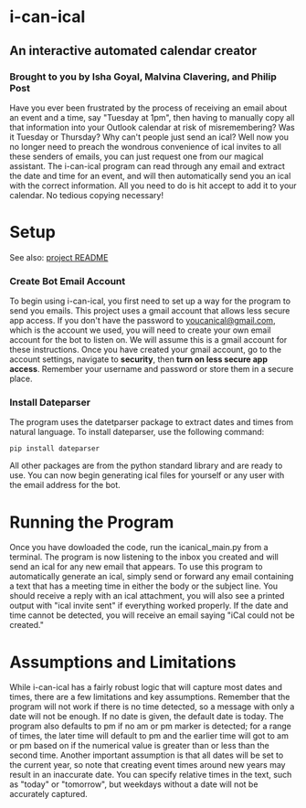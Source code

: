 
# i-can-ical
## An interactive automated calendar creator
### Brought to you by Isha Goyal, Malvina Clavering, and Philip Post

Have you ever been frustrated by the process of receiving an email about an event and a time, say "Tuesday at 1pm", then having to manually copy all that information into your Outlook calendar at risk of misremembering? Was it Tuesday or Thursday? Why can't people just send an ical? Well now you no longer need to preach the wondrous convenience of ical invites to all these senders of emails, you can just request one from our magical assistant. The i-can-ical program can read through any email and extract the date and time for an event, and will then automatically send you an ical with the correct information. All you need to do is hit accept to add it to your calendar. No tedious copying necessary!

# Setup

See also: [project README](https://github.com/olincollege/i-can-ical/blob/main/README.md)

### Create Bot Email Account
To begin using i-can-ical, you first need to set up a way for the program to send you emails. This project uses a gmail account that allows less secure app access. If you don't have the password to youcanical@gmail.com, which is the account we used, you will need to create your own email account for the bot to listen on. We will assume this is a gmail account for these instructions. Once you have created your gmail account, go to the account settings, navigate to __security__, then __turn on less secure app access__. Remember your username and password or store them in a secure place.

### Install Dateparser
The program uses the datetparser package to extract dates and times from natural language. To install dateparser, use the following command:
```
pip install dateparser
```
All other packages are from the python standard library and are ready to use. You can now begin generating ical files for yourself or any user with the email address for the bot.

# Running the Program
Once you have dowloaded the code, run the icanical_main.py from a terminal. The program is now listening to the inbox you created and will send an ical for any new email that appears. To use this program to automatically generate an ical, simply send or forward any email containing a text that has a meeting time in either the body or the subject line. You should receive a reply with an ical attachment, you will also see a printed output with "ical invite sent" if everything worked properly. If the date and time cannot be detected, you will receive an email saying "iCal could not be created."

# Assumptions and Limitations

While i-can-ical has a fairly robust logic that will capture most dates and times, there are a few limitations and key assumptions. Remember that the program will not work if there is no time detected, so a message with only a date will not be enough. If no date is given, the default date is today. The program also defaults to pm if no am or pm marker is detected; for a range of times, the later time will default to pm and the earlier time will got to am or pm based on if the numerical value is greater than or less than the second time. Another important assumption is that all dates will be set to the current year, so note that creating event times around new years may result in an inaccurate date. You can specify relative times in the text, such as "today" or "tomorrow", but weekdays without a date will not be accurately captured. 

